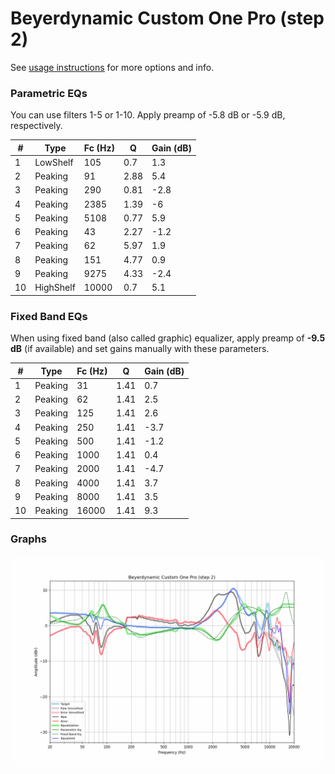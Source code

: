 # Beyerdynamic Custom One Pro (step 2)
See [usage instructions](https://github.com/jaakkopasanen/AutoEq#usage) for more options and info.

### Parametric EQs
You can use filters 1-5 or 1-10. Apply preamp of -5.8 dB or -5.9 dB, respectively.

|   # | Type      |   Fc (Hz) |    Q |   Gain (dB) |
|-----|-----------|-----------|------|-------------|
|   1 | LowShelf  |       105 | 0.7  |         1.3 |
|   2 | Peaking   |        91 | 2.88 |         5.4 |
|   3 | Peaking   |       290 | 0.81 |        -2.8 |
|   4 | Peaking   |      2385 | 1.39 |        -6   |
|   5 | Peaking   |      5108 | 0.77 |         5.9 |
|   6 | Peaking   |        43 | 2.27 |        -1.2 |
|   7 | Peaking   |        62 | 5.97 |         1.9 |
|   8 | Peaking   |       151 | 4.77 |         0.9 |
|   9 | Peaking   |      9275 | 4.33 |        -2.4 |
|  10 | HighShelf |     10000 | 0.7  |         5.1 |

### Fixed Band EQs
When using fixed band (also called graphic) equalizer, apply preamp of **-9.5 dB** (if available) and set gains manually with these parameters.

|   # | Type    |   Fc (Hz) |    Q |   Gain (dB) |
|-----|---------|-----------|------|-------------|
|   1 | Peaking |        31 | 1.41 |         0.7 |
|   2 | Peaking |        62 | 1.41 |         2.5 |
|   3 | Peaking |       125 | 1.41 |         2.6 |
|   4 | Peaking |       250 | 1.41 |        -3.7 |
|   5 | Peaking |       500 | 1.41 |        -1.2 |
|   6 | Peaking |      1000 | 1.41 |         0.4 |
|   7 | Peaking |      2000 | 1.41 |        -4.7 |
|   8 | Peaking |      4000 | 1.41 |         3.7 |
|   9 | Peaking |      8000 | 1.41 |         3.5 |
|  10 | Peaking |     16000 | 1.41 |         9.3 |

### Graphs
![](./Beyerdynamic%20Custom%20One%20Pro%20(step%202).png)
